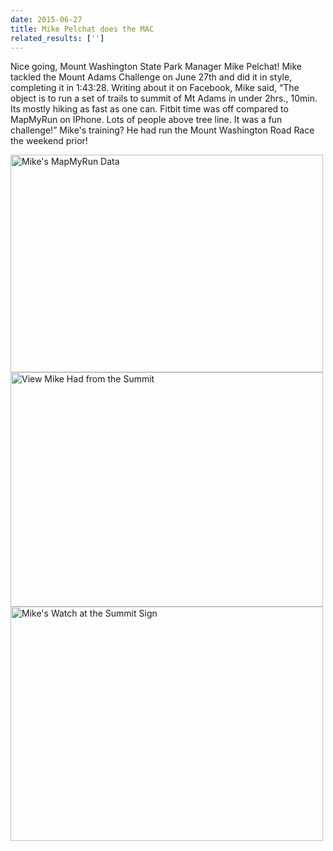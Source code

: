 ```yaml
---
date: 2015-06-27
title: Mike Pelchat does the MAC
related_results: ['']
---
```


<p>Nice going, Mount Washington State Park Manager Mike Pelchat! Mike tackled the Mount Adams Challenge on June 27th and did it in style, completing it in 1:43:28. Writing about it on Facebook, Mike said, “The object is to run a set of trails to summit of Mt Adams in under 2hrs., 10min. Its mostly hiking as fast as one can. Fitbit time was off compared to MapMyRun on IPhone. Lots of people above tree line. It was a fun challenge!” Mike's training? He had run the Mount Washington Road Race the weekend prior!</p>
<img src="/images/uploads/pelchat-map-my-run.jpg" alt="Mike's MapMyRun Data" width="500" height="348" class="img-fluid">
<img src="/images/uploads/pelchat-view.jpg" alt="View Mike Had from the Summit" width="500" height="375" class="img-fluid">
<img src="/images/uploads/pelchat-watch.jpg" alt="Mike's Watch at the Summit Sign" width="500" height="375" class="img-fluid">


